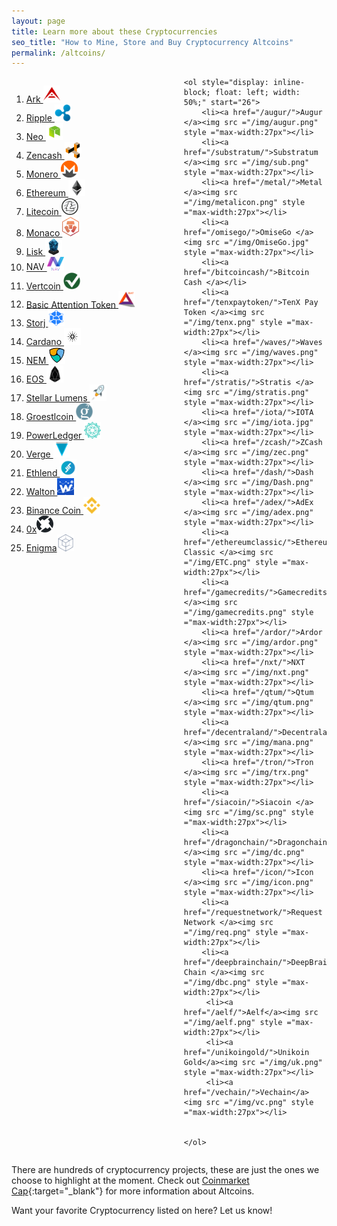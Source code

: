 ```yaml
---
layout: page
title: Learn more about these Cryptocurrencies
seo_title: "How to Mine, Store and Buy Cryptocurrency Altcoins"
permalink: /altcoins/
---
```


<style>
    .clearfix::after {
        content: "";
        clear: both;
        display: table;
    }
</style>

<div class="clearfix">
    <ol style="display: inline-block; float: left; width: 50%;">
        <li><a href="/ark/">Ark </a><img src ="/img/ArkIcon.png" style ="max-width:27px"></li>
        <li><a href="/ripple/">Ripple </a><img src ="/img/Ripple.png" style ="max-width:27px"></li>
        <li><a href="/neo/">Neo </a><img src ="/img/Neo.jpg" style ="max-width:27px"></li>
        <li><a href="/zencash/">Zencash </a><img src ="/img/zencashicon.png" style ="max-width:27px"></li>
        <li><a href="/monero/">Monero </a><img src ="/img/Monero.png" style ="max-width:27px"></li>
        <li><a href="/ethereum/">Ethereum </a><img src ="/img/Ethereum.png" style ="max-width:27px"></li>
        <li><a href="/litecoin/">Litecoin </a><img src ="/img/Litecoin.png" style ="max-width:27px"></li>
        <li><a href="/monaco">Monaco </a><img src ="/img/Monaco.png" style ="max-width:27px"></li>
        <li><a href="/lisk/">Lisk </a><img src ="/img/Lisk.png" style ="max-width:27px"></li>
        <li><a href="/nav/">NAV </a><img src ="/img/navicon.png" style ="max-width:27px"></li>
        <li><a href="/vertcoin/">Vertcoin </a><img src ="/img/verticon.png" style ="max-width:27px"></li>
        <li><a href="/basicattentiontoken/">Basic Attention Token </a><img src ="/img/bat.png" style ="max-width:27px"></li>
        <li><a href="/storj/">Storj </a><img src ="/img/storj.png" style ="max-width:27px"></li>
        <li><a href="/ada/">Cardano </a><img src ="/img/ada.png" style ="max-width:27px"></li>
        <li><a href="/nem/">NEM </a><img src ="/img/nem.png" style ="max-width:27px"></li>
        <li><a href="/eos/">EOS </a><img src ="/img/eos.png" style ="max-width:27px"></li>
        <li><a href="/stellarlumens/">Stellar Lumens </a><img src ="/img/sl.png" style ="max-width:27px"></li>
        <li><a href="/groestlcoin/">Groestlcoin </a><img src ="/img/gcoin.png" style ="max-width:27px"></li>
        <li><a href="/powerledger/">PowerLedger </a><img src ="/img/pl.png" style ="max-width:27px"></li>
        <li><a href="/verge/">Verge </a><img src ="/img/verge.png" style ="max-width:27px"></li>
        <li><a href="/ethlend/">Ethlend </a><img src ="/img/ethlend.png" style ="max-width:27px"></li>
        <li><a href="/walton/">Walton </a><img src ="/img/walton.png" style ="max-width:27px"></li>
        <li><a href="/binancecoin/">Binance Coin </a><img src ="/img/bnb.png" style ="max-width:27px"></li>
        <li><a href="/0x/">0x</a><img src ="/img/0x.png" style ="max-width:27px"></li>
        <li><a href="/enigma/">Enigma</a><img src ="/img/enigma.png" style ="max-width:27px"></li>
    </ol>

    <ol style="display: inline-block; float: left; width: 50%;" start="26">
        <li><a href="/augur/">Augur </a><img src ="/img/augur.png" style ="max-width:27px"></li>
        <li><a href="/substratum/">Substratum </a><img src ="/img/sub.png" style ="max-width:27px"></li>
        <li><a href="/metal/">Metal </a><img src ="/img/metalicon.png" style ="max-width:27px"></li>
        <li><a href="/omisego/">OmiseGo </a><img src ="/img/OmiseGo.jpg" style ="max-width:27px"></li>
        <li><a href="/bitcoincash/">Bitcoin Cash </a></li>
        <li><a href="/tenxpaytoken/">TenX Pay Token </a><img src ="/img/tenx.png" style ="max-width:27px"></li>
        <li><a href="/waves/">Waves </a><img src ="/img/waves.png" style ="max-width:27px"></li>
        <li><a href="/stratis/">Stratis </a><img src ="/img/stratis.png" style ="max-width:27px"></li>
        <li><a href="/iota/">IOTA </a><img src ="/img/iota.jpg" style ="max-width:27px"></li>
        <li><a href="/zcash/">ZCash </a><img src ="/img/zec.png" style ="max-width:27px"></li>
        <li><a href="/dash/">Dash </a><img src ="/img/Dash.png" style ="max-width:27px"></li>
        <li><a href="/adex/">AdEx </a><img src ="/img/adex.png" style ="max-width:27px"></li>
        <li><a href="/ethereumclassic/">Ethereum Classic </a><img src ="/img/ETC.png" style ="max-width:27px"></li>
        <li><a href="/gamecredits/">Gamecredits </a><img src ="/img/gamecredits.png" style ="max-width:27px"></li>
        <li><a href="/ardor/">Ardor </a><img src ="/img/ardor.png" style ="max-width:27px"></li>
        <li><a href="/nxt/">NXT </a><img src ="/img/nxt.png" style ="max-width:27px"></li>
        <li><a href="/qtum/">Qtum </a><img src ="/img/qtum.png" style ="max-width:27px"></li>
        <li><a href="/decentraland/">Decentraland </a><img src ="/img/mana.png" style ="max-width:27px"></li>
        <li><a href="/tron/">Tron </a><img src ="/img/trx.png" style ="max-width:27px"></li>
        <li><a href="/siacoin/">Siacoin </a><img src ="/img/sc.png" style ="max-width:27px"></li>
        <li><a href="/dragonchain/">Dragonchain </a><img src ="/img/dc.png" style ="max-width:27px"></li>
        <li><a href="/icon/">Icon </a><img src ="/img/icon.png" style ="max-width:27px"></li>
        <li><a href="/requestnetwork/">Request Network </a><img src ="/img/req.png" style ="max-width:27px"></li>
        <li><a href="/deepbrainchain/">DeepBrain Chain </a><img src ="/img/dbc.png" style ="max-width:27px"></li>
         <li><a href="/aelf/">Aelf</a><img src ="/img/aelf.png" style ="max-width:27px"></li>
         <li><a href="/unikoingold/">Unikoin Gold</a><img src ="/img/uk.png" style ="max-width:27px"></li>
         <li><a href="/vechain/">Vechain</a><img src ="/img/vc.png" style ="max-width:27px"></li>


    </ol>
</div>




There are hundreds of cryptocurrency projects, these are just the ones we choose to highlight at the moment. Check out [Coinmarket Cap](https://coinmarketcap.com/){:target="_blank"} for more information about Altcoins.

Want your favorite Cryptocurrency listed on here? Let us know!
